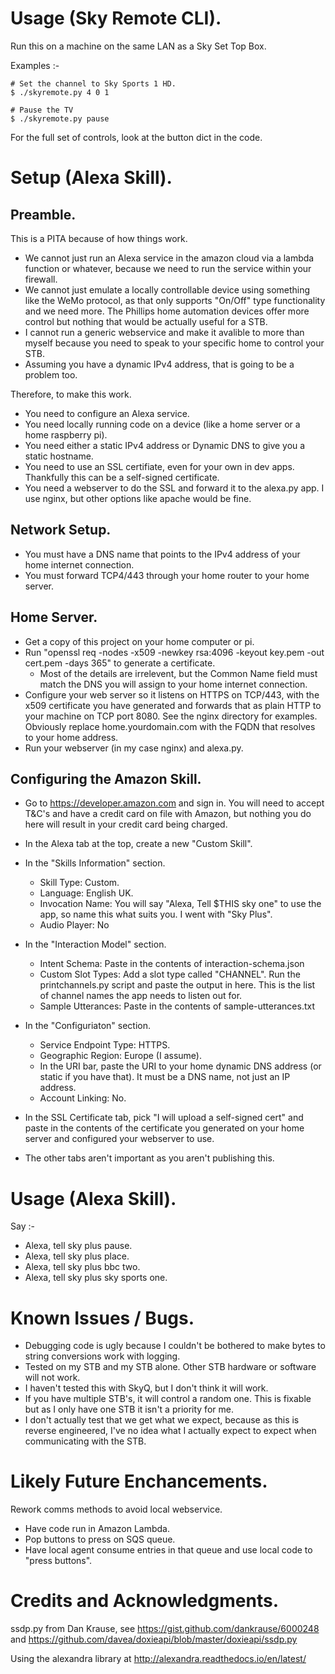 Usage (Sky Remote CLI).
=======================

Run this on a machine on the same LAN as a Sky Set Top Box.

Examples :-

```
# Set the channel to Sky Sports 1 HD.
$ ./skyremote.py 4 0 1

# Pause the TV
$ ./skyremote.py pause
```

For the full set of controls, look at the button dict in the code.

Setup (Alexa Skill).
====================

Preamble.
---------

This is a PITA because of how things work.

- We cannot just run an Alexa service in the amazon cloud via a lambda
function or whatever, because we need to run the service within your
firewall.
- We cannot just emulate a locally controllable device using something
like the WeMo protocol, as that only supports "On/Off" type functionality
and we need more. The Phillips home automation devices offer more control
but nothing that would be actually useful for a STB.
- I cannot run a generic webservice and make it avalible to more than
myself because you need to speak to your specific home to control your
STB.
- Assuming you have a dynamic IPv4 address, that is 
going to be a problem too.

Therefore, to make this work.

- You need to configure an Alexa service.
- You need locally running code on a device (like a home server
or a home raspberry pi).
- You need either a static IPv4 address or Dynamic DNS to give you
a static hostname.
- You need to use an SSL certifiate, even for your own in dev apps.
Thankfully this can be a self-signed certificate.
- You need a webserver to do the SSL and forward it to the alexa.py
app. I use nginx, but other options like apache would be fine.

Network Setup.
--------------

- You must have a DNS name that points to the IPv4 address of your home 
internet connection.
- You must forward TCP4/443 through your home router to your home 
server.


Home Server.
------------

- Get a copy of this project on your home computer or pi.
- Run "openssl req -nodes -x509 -newkey rsa:4096 -keyout key.pem -out 
cert.pem -days 365" to generate a certificate.
    - Most of the details are irrelevent, but the Common Name field
    must match the DNS you will assign to your home internet connection.   
- Configure your web server so it listens on HTTPS on TCP/443, with 
the x509 certificate you have generated and forwards that as plain HTTP
to your machine on TCP port 8080. See the nginx directory for examples.
Obviously replace home.yourdomain.com with the FQDN that resolves to
your home address.
- Run your webserver (in my case nginx) and alexa.py.

Configuring the Amazon Skill.
-----------------------------

- Go to https://developer.amazon.com and sign in. You will need
to accept T&C's and have a credit card on file with Amazon, but nothing
you do here will result in your credit card being charged.

- In the Alexa tab at the top, create a new "Custom Skill".

- In the "Skills Information" section.
    - Skill Type: Custom.
    - Language: English UK.
    - Invocation Name: You will say "Alexa, Tell $THIS sky one" to use
    the app, so name this what suits you. I went with "Sky Plus".
    - Audio Player: No
    
- In the "Interaction Model" section.
    - Intent Schema: Paste in the contents of interaction-schema.json
    - Custom Slot Types: Add a slot type called "CHANNEL". Run the
    printchannels.py script and paste the output in here. This is the
    list of channel names the app needs to listen out for.
    - Sample Utterances: Paste in the contents of sample-utterances.txt
    
- In the "Configuriaton" section.
    - Service Endpoint Type: HTTPS.
    - Geographic Region: Europe (I assume).
    - In the URI bar, paste the URI to your home dynamic DNS address
    (or static if you have that). It must be a DNS name, not just an IP
    address.
    - Account Linking: No.

- In the SSL Certificate tab, pick "I will upload a self-signed cert"
and paste in the contents of the certificate you generated on your
home server and configured your webserver to use.

- The other tabs aren't important as you aren't publishing this.

Usage (Alexa Skill).
====================

Say :- 
- Alexa, tell sky plus pause.
- Alexa, tell sky plus place.
- Alexa, tell sky plus bbc two.
- Alexa, tell sky plus sky sports one.

Known Issues / Bugs.
====================

- Debugging code is ugly because I couldn't be bothered to make
  bytes to string conversions work with logging.
- Tested on my STB and my STB alone. Other STB hardware or software
  will not work.
- I haven't tested this with SkyQ, but I don't think it will work.
- If you have multiple STB's, it will control a random one. This is
fixable but as I only have one STB it isn't a priority for me.
- I don't actually test that we get what we expect, because as this
  is reverse engineered, I've no idea what I actually expect to expect
  when communicating with the STB.
  
Likely Future Enchancements.
============================

Rework comms methods to avoid local webservice.

- Have code run in Amazon Lambda.
- Pop buttons to press on SQS queue.
- Have local agent consume entries in that queue and use local code
to "press buttons".

Credits and Acknowledgments.
============================

ssdp.py from Dan Krause, see https://gist.github.com/dankrause/6000248
and https://github.com/davea/doxieapi/blob/master/doxieapi/ssdp.py

Using the alexandra library at 
http://alexandra.readthedocs.io/en/latest/

